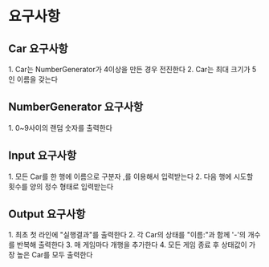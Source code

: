 <h1>요구사항</h1>

<h2>Car 요구사항</h2>
1. Car는 NumberGenerator가 4이상을 만든 경우 전진한다
2. Car는 최대 크기가 5인 이름을 갖는다

<h2>NumberGenerator 요구사항</h2>
1. 0~9사이의 랜덤 숫자를 출력한다

<h2>Input 요구사항</h2>
1. 모든 Car를 한 행에 이름으로 구분자 ,를 이용해서 입력받는다
2. 다음 행에 시도할 횟수를 양의 정수 형태로 입력받는다


<h2>Output 요구사항</h2>
1. 최초 첫 라인에 "실행결과"를 출력한다
2. 각 Car의 상태를 "이름:"과 함께 '-'의 개수를 반복해 출력한다
3. 매 게임마다 개행을 추가한다
4. 모든 게임 종료 후 상태값이 가장 높은 Car를 모두 출력한다

